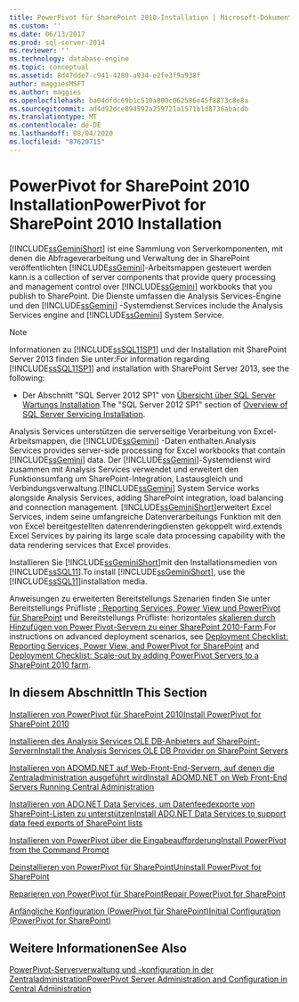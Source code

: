 ```yaml
---
title: PowerPivot für SharePoint 2010-Installation | Microsoft-Dokumentation
ms.custom: ''
ms.date: 06/13/2017
ms.prod: sql-server-2014
ms.reviewer: ''
ms.technology: database-engine
ms.topic: conceptual
ms.assetid: 8d47dde7-c941-4280-a934-e2fe3f9a938f
author: maggiesMSFT
ms.author: maggies
ms.openlocfilehash: ba04dfdc69b1c510a800c062586e45f8873c8e8a
ms.sourcegitcommit: ad4d92dce894592a259721a1571b1d8736abacdb
ms.translationtype: MT
ms.contentlocale: de-DE
ms.lasthandoff: 08/04/2020
ms.locfileid: "87620715"
---
```

# <a name="powerpivot-for-sharepoint-2010-installation"></a><span data-ttu-id="e94d9-102">PowerPivot for SharePoint 2010 Installation</span><span class="sxs-lookup"><span data-stu-id="e94d9-102">PowerPivot for SharePoint 2010 Installation</span></span>
  [!INCLUDE[ssGeminiShort](../../includes/ssgeminishort-md.md)] <span data-ttu-id="e94d9-103">ist eine Sammlung von Serverkomponenten, mit denen die Abfrageverarbeitung und Verwaltung der in SharePoint veröffentlichten [!INCLUDE[ssGemini](../../includes/ssgemini-md.md)]-Arbeitsmappen gesteuert werden kann.</span><span class="sxs-lookup"><span data-stu-id="e94d9-103">is a collection of server components that provide query processing and management control over [!INCLUDE[ssGemini](../../includes/ssgemini-md.md)] workbooks that you publish to SharePoint.</span></span> <span data-ttu-id="e94d9-104">Die Dienste umfassen die Analysis Services-Engine und den [!INCLUDE[ssGemini](../../includes/ssgemini-md.md)] -Systemdienst.</span><span class="sxs-lookup"><span data-stu-id="e94d9-104">Services include the Analysis Services engine and [!INCLUDE[ssGemini](../../includes/ssgemini-md.md)] System Service.</span></span>  
  
> [!NOTE]  
>  <span data-ttu-id="e94d9-105">Informationen zu [!INCLUDE[ssSQL11SP1](../../includes/sssql11sp1-md.md)] und der Installation mit SharePoint Server 2013 finden Sie unter:</span><span class="sxs-lookup"><span data-stu-id="e94d9-105">For information regarding [!INCLUDE[ssSQL11SP1](../../includes/sssql11sp1-md.md)] and installation with SharePoint Server 2013, see the following:</span></span>  
>   
>  -   <span data-ttu-id="e94d9-106">Der Abschnitt "SQL Server 2012 SP1" von [Übersicht über SQL Server Wartungs Installation](../../../2014/sql-server/install/overview-of-sql-server-servicing-installation.md).</span><span class="sxs-lookup"><span data-stu-id="e94d9-106">The "SQL Server 2012 SP1" section of [Overview of SQL Server Servicing Installation](../../../2014/sql-server/install/overview-of-sql-server-servicing-installation.md).</span></span>  
  
 <span data-ttu-id="e94d9-107">Analysis Services unterstützen die serverseitige Verarbeitung von Excel-Arbeitsmappen, die [!INCLUDE[ssGemini](../../includes/ssgemini-md.md)] -Daten enthalten.</span><span class="sxs-lookup"><span data-stu-id="e94d9-107">Analysis Services provides server-side processing for Excel workbooks that contain [!INCLUDE[ssGemini](../../includes/ssgemini-md.md)] data.</span></span> <span data-ttu-id="e94d9-108">Der [!INCLUDE[ssGemini](../../includes/ssgemini-md.md)]-Systemdienst wird zusammen mit Analysis Services verwendet und erweitert den Funktionsumfang um SharePoint-Integration, Lastausgleich und Verbindungsverwaltung.</span><span class="sxs-lookup"><span data-stu-id="e94d9-108">[!INCLUDE[ssGemini](../../includes/ssgemini-md.md)] System Service works alongside Analysis Services, adding SharePoint integration, load balancing and connection management.</span></span> [!INCLUDE[ssGeminiShort](../../includes/ssgeminishort-md.md)]<span data-ttu-id="e94d9-109">erweitert Excel Services, indem seine umfangreiche Datenverarbeitungs Funktion mit den von Excel bereitgestellten datenrenderingdiensten gekoppelt wird.</span><span class="sxs-lookup"><span data-stu-id="e94d9-109">extends Excel Services by pairing its large scale data processing capability with the data rendering services that Excel provides.</span></span>  
  
 <span data-ttu-id="e94d9-110">Installieren Sie [!INCLUDE[ssGeminiShort](../../includes/ssgeminishort-md.md)]mit den Installationsmedien von [!INCLUDE[ssSQL11](../../includes/sssql11-md.md)].</span><span class="sxs-lookup"><span data-stu-id="e94d9-110">To install [!INCLUDE[ssGeminiShort](../../includes/ssgeminishort-md.md)], use the [!INCLUDE[ssSQL11](../../includes/sssql11-md.md)]installation media.</span></span>  
  
 <span data-ttu-id="e94d9-111">Anweisungen zu erweiterten Bereitstellungs Szenarien finden Sie unter Bereitstellungs Prüfliste [: Reporting Services, Power View und PowerPivot für SharePoint](deployment-checklist-reporting-services-power-view-power-pivot-for-sharepoint.md) und Bereitstellungs Prüfliste: horizontales [skalieren durch Hinzufügen von Power Pivot-Servern zu einer SharePoint 2010-Farm](../../../2014/sql-server/install/deployment-checklist-scale-out-adding-powerpivot-servers-sharepoint-2010-farm.md).</span><span class="sxs-lookup"><span data-stu-id="e94d9-111">For instructions on advanced deployment scenarios, see [Deployment Checklist: Reporting Services, Power View, and PowerPivot for SharePoint](deployment-checklist-reporting-services-power-view-power-pivot-for-sharepoint.md) and [Deployment Checklist: Scale-out by adding PowerPivot Servers to a SharePoint 2010 farm](../../../2014/sql-server/install/deployment-checklist-scale-out-adding-powerpivot-servers-sharepoint-2010-farm.md).</span></span>  
  
## <a name="in-this-section"></a><span data-ttu-id="e94d9-112">In diesem Abschnitt</span><span class="sxs-lookup"><span data-stu-id="e94d9-112">In This Section</span></span>  
 [<span data-ttu-id="e94d9-113">Installieren von PowerPivot für SharePoint 2010</span><span class="sxs-lookup"><span data-stu-id="e94d9-113">Install PowerPivot for SharePoint 2010</span></span>](../../../2014/sql-server/install/install-powerpivot-for-sharepoint-2010.md)  
  
 [<span data-ttu-id="e94d9-114">Installieren des Analysis Services OLE DB-Anbieters auf SharePoint-Servern</span><span class="sxs-lookup"><span data-stu-id="e94d9-114">Install the Analysis Services OLE DB Provider on SharePoint Servers</span></span>](../../../2014/sql-server/install/install-the-analysis-services-ole-db-provider-on-sharepoint-servers.md)  
  
 [<span data-ttu-id="e94d9-115">Installieren von ADOMD.NET auf Web-Front-End-Servern, auf denen die Zentraladministration ausgeführt wird</span><span class="sxs-lookup"><span data-stu-id="e94d9-115">Install ADOMD.NET on Web Front-End Servers Running Central Administration</span></span>](../../../2014/sql-server/install/install-adomd-net-on-web-front-end-servers-running-central-administration.md)  
  
 [<span data-ttu-id="e94d9-116">Installieren von ADO.NET Data Services, um Datenfeedexporte von SharePoint-Listen zu unterstützen</span><span class="sxs-lookup"><span data-stu-id="e94d9-116">Install ADO.NET Data Services to support data feed exports of SharePoint lists</span></span>](../../../2014/sql-server/install/install-ado-net-data-services-to-support-data-feed-exports-of-sharepoint-lists.md)  
  
 [<span data-ttu-id="e94d9-117">Installieren von PowerPivot über die Eingabeaufforderung</span><span class="sxs-lookup"><span data-stu-id="e94d9-117">Install PowerPivot from the Command Prompt</span></span>](../../../2014/sql-server/install/install-powerpivot-from-the-command-prompt.md)  
  
 [<span data-ttu-id="e94d9-118">Deinstallieren von PowerPivot für SharePoint</span><span class="sxs-lookup"><span data-stu-id="e94d9-118">Uninstall PowerPivot for SharePoint</span></span>](../../../2014/sql-server/install/uninstall-power-pivot-for-sharepoint.md)  
  
 [<span data-ttu-id="e94d9-119">Reparieren von PowerPivot für SharePoint</span><span class="sxs-lookup"><span data-stu-id="e94d9-119">Repair PowerPivot for SharePoint</span></span>](../../../2014/sql-server/install/repair-powerpivot-for-sharepoint.md)  
  
 [<span data-ttu-id="e94d9-120">Anfängliche Konfiguration &#40;PowerPivot für SharePoint&#41;</span><span class="sxs-lookup"><span data-stu-id="e94d9-120">Initial Configuration &#40;PowerPivot for SharePoint&#41;</span></span>](../../../2014/sql-server/install/initial-configuration-powerpivot-for-sharepoint.md)  
  
## <a name="see-also"></a><span data-ttu-id="e94d9-121">Weitere Informationen</span><span class="sxs-lookup"><span data-stu-id="e94d9-121">See Also</span></span>  
 [<span data-ttu-id="e94d9-122">PowerPivot-Serververwaltung und -konfiguration in der Zentraladministration</span><span class="sxs-lookup"><span data-stu-id="e94d9-122">PowerPivot Server Administration and Configuration in Central Administration</span></span>](https://docs.microsoft.com/analysis-services/power-pivot-sharepoint/power-pivot-server-administration-and-configuration-in-central-administration)  
  
  
